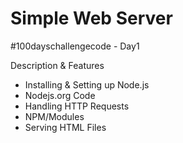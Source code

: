 # Simple Web Server
#100dayschallengecode - Day1 

Description & Features 
* Installing & Setting up Node.js
* Nodejs.org Code
* Handling HTTP Requests
* NPM/Modules
* Serving HTML Files 
